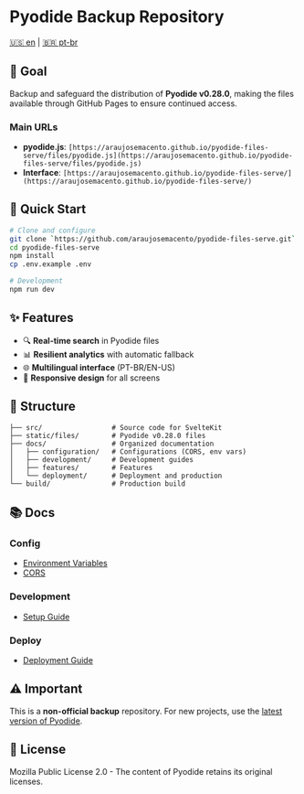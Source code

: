 # Pyodide Backup Repository

[🇺🇸 en](./README.md) | [🇧🇷 pt-br](./README.pt-br.md)

## 🎯 Goal

Backup and safeguard the distribution of **Pyodide v0.28.0**, making the files available through GitHub Pages to ensure continued access.

### Main URLs

- **pyodide.js**: `[https://araujosemacento.github.io/pyodide-files-serve/files/pyodide.js](https://araujosemacento.github.io/pyodide-files-serve/files/pyodide.js)`
- **Interface**: `[https://araujosemacento.github.io/pyodide-files-serve/](https://araujosemacento.github.io/pyodide-files-serve/)`

## 🚀 Quick Start

```bash
# Clone and configure
git clone `https://github.com/araujosemacento/pyodide-files-serve.git`
cd pyodide-files-serve
npm install
cp .env.example .env

# Development
npm run dev
```

## ✨ Features

- 🔍 **Real-time search** in Pyodide files
- 📊 **Resilient analytics** with automatic fallback
- 🌐 **Multilingual interface** (PT-BR/EN-US)
- 📱 **Responsive design** for all screens

## 📁 Structure

```plaintext
├── src/                 # Source code for SvelteKit
├── static/files/        # Pyodide v0.28.0 files
├── docs/                # Organized documentation
│   ├── configuration/   # Configurations (CORS, env vars)
│   ├── development/     # Development guides
│   ├── features/        # Features
│   └── deployment/      # Deployment and production
└── build/               # Production build
```

## 📚 Docs

### Config

- [Environment Variables](./docs/configuration/environment-variables.pt-br.md)
- [CORS](./docs/configuration/cors.pt-br.md)

### Development

- [Setup Guide](./docs/development/setup.pt-br.md)

### Deploy

- [Deployment Guide](./docs/deployment/guide.pt-br.md)

## ⚠️ Important

This is a **non-official backup** repository. For new projects, use the [latest version of Pyodide](https://pyodide.org/).

## 📄 License

Mozilla Public License 2.0 - The content of Pyodide retains its original licenses.
